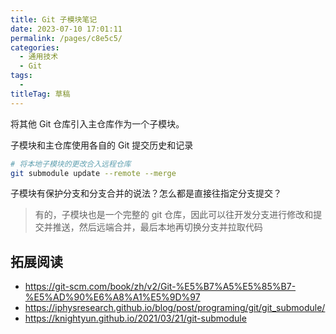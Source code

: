 ```yaml
---
title: Git 子模块笔记
date: 2023-07-10 17:01:11
permalink: /pages/c8e5c5/
categories: 
  - 通用技术
  - Git
tags: 
  - 
titleTag: 草稿
---
```


将其他 Git 仓库引入主仓库作为一个子模块。

子模块和主仓库使用各自的 Git 提交历史和记录

```sh
# 将本地子模块的更改合入远程仓库
git submodule update --remote --merge
```

子模块有保护分支和分支合并的说法？怎么都是直接往指定分支提交？
> 有的，子模块也是一个完整的 git 仓库，因此可以往开发分支进行修改和提交并推送，然后远端合并，最后本地再切换分支并拉取代码

## 拓展阅读
- https://git-scm.com/book/zh/v2/Git-%E5%B7%A5%E5%85%B7-%E5%AD%90%E6%A8%A1%E5%9D%97
- https://iphysresearch.github.io/blog/post/programing/git/git_submodule/
- https://knightyun.github.io/2021/03/21/git-submodule